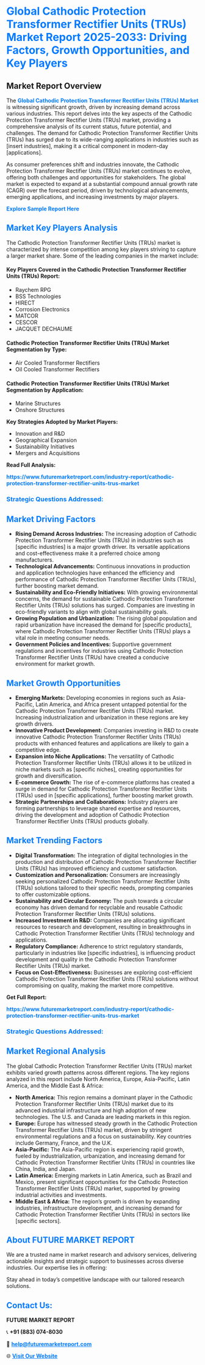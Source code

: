 <h1 style="color: #007BFF;">Global Cathodic Protection Transformer Rectifier Units (TRUs) Market Report 2025-2033: Driving Factors, Growth Opportunities, and Key Players</h1>

<section id="overview">
<h2>Market Report Overview</h2>
<p>The <a href="https://www.futuremarketreport.com/industry-report/cathodic-protection-transformer-rectifier-units-trus-market" style="color: #007BFF; text-decoration: none;"><strong>Global Cathodic Protection Transformer Rectifier Units (TRUs) Market</strong></a> is witnessing significant growth, driven by increasing demand across various industries. This report delves into the key aspects of the Cathodic Protection Transformer Rectifier Units (TRUs) market, providing a comprehensive analysis of its current status, future potential, and challenges. The demand for Cathodic Protection Transformer Rectifier Units (TRUs) has surged due to its wide-ranging applications in industries such as [insert industries], making it a critical component in modern-day [applications].</p>
<p>As consumer preferences shift and industries innovate, the Cathodic Protection Transformer Rectifier Units (TRUs) market continues to evolve, offering both challenges and opportunities for stakeholders. The global market is expected to expand at a substantial compound annual growth rate (CAGR) over the forecast period, driven by technological advancements, emerging applications, and increasing investments by major players.</p>
</section>

<section id="overview">
<p><a href="https://www.futuremarketreport.com/request-sample/reportId=62796" style="color: #007BFF; text-decoration: none;"><strong>Explore Sample Report Here</strong></a></p>
</section>

<section id="key-players">
<h2 style="color: #007BFF;">Market Key Players Analysis</h2>
<p>The Cathodic Protection Transformer Rectifier Units (TRUs) market is characterized by intense competition among key players striving to capture a larger market share. Some of the leading companies in the market include:</p>
<h4>Key Players Covered in the Cathodic Protection Transformer Rectifier Units (TRUs) Report:</h4>
<ul><li>Raychem RPG</li><li>BSS Technologies</li><li>HIRECT</li><li>Corrosion Electronics</li><li>MATCOR</li><li>CESCOR</li><li>JACQUET DECHAUME</li></ul>
<h4>Cathodic Protection Transformer Rectifier Units (TRUs) Market Segmentation by Type:</h4>
<ul><li>Air Cooled Transformer Rectifiers</li><li>Oil Cooled Transformer Rectifiers</li></ul>

<h4>Cathodic Protection Transformer Rectifier Units (TRUs) Market Segmentation by Application:</h4>
<ul><li>Marine Structures</li><li>Onshore Structures</li></ul>
<p><strong>Key Strategies Adopted by Market Players:</strong></p>
<ul>
<li>Innovation and R&D</li>
<li>Geographical Expansion</li>
<li>Sustainability Initiatives</li>
<li>Mergers and Acquisitions</li>
</ul>
</section>

<section>
<p><strong>Read Full Analysis: </strong></p><a href="https://www.futuremarketreport.com/industry-report/cathodic-protection-transformer-rectifier-units-trus-market" style="color: #007BFF; text-decoration: none;"><strong>https://www.futuremarketreport.com/industry-report/cathodic-protection-transformer-rectifier-units-trus-market</strong></a>
<h3 style="color: #007BFF;">Strategic Questions Addressed:</h3>
</section>

<section id="driving-factors">
<h2 style="color: #007BFF;">Market Driving Factors</h2>
<ul>
<li><strong>Rising Demand Across Industries:</strong> The increasing adoption of Cathodic Protection Transformer Rectifier Units (TRUs) in industries such as [specific industries] is a major growth driver. Its versatile applications and cost-effectiveness make it a preferred choice among manufacturers.</li>
<li><strong>Technological Advancements:</strong> Continuous innovations in production and application technologies have enhanced the efficiency and performance of Cathodic Protection Transformer Rectifier Units (TRUs), further boosting market demand.</li>
<li><strong>Sustainability and Eco-Friendly Initiatives:</strong> With growing environmental concerns, the demand for sustainable Cathodic Protection Transformer Rectifier Units (TRUs) solutions has surged. Companies are investing in eco-friendly variants to align with global sustainability goals.</li>
<li><strong>Growing Population and Urbanization:</strong> The rising global population and rapid urbanization have increased the demand for [specific products], where Cathodic Protection Transformer Rectifier Units (TRUs) plays a vital role in meeting consumer needs.</li>
<li><strong>Government Policies and Incentives:</strong> Supportive government regulations and incentives for industries using Cathodic Protection Transformer Rectifier Units (TRUs) have created a conducive environment for market growth.</li>
</ul>
</section>

<section id="growth-opportunities">
<h2 style="color: #007BFF;">Market Growth Opportunities</h2>
<ul>
<li><strong>Emerging Markets:</strong> Developing economies in regions such as Asia-Pacific, Latin America, and Africa present untapped potential for the Cathodic Protection Transformer Rectifier Units (TRUs) market. Increasing industrialization and urbanization in these regions are key growth drivers.</li>
<li><strong>Innovative Product Development:</strong> Companies investing in R&D to create innovative Cathodic Protection Transformer Rectifier Units (TRUs) products with enhanced features and applications are likely to gain a competitive edge.</li>
<li><strong>Expansion into Niche Applications:</strong> The versatility of Cathodic Protection Transformer Rectifier Units (TRUs) allows it to be utilized in niche markets such as [specific niches], creating opportunities for growth and diversification.</li>
<li><strong>E-commerce Growth:</strong> The rise of e-commerce platforms has created a surge in demand for Cathodic Protection Transformer Rectifier Units (TRUs) used in [specific applications], further boosting market growth.</li>
<li><strong>Strategic Partnerships and Collaborations:</strong> Industry players are forming partnerships to leverage shared expertise and resources, driving the development and adoption of Cathodic Protection Transformer Rectifier Units (TRUs) products globally.</li>
</ul>
</section>

<section id="trending-factors">
<h2 style="color: #007BFF;">Market Trending Factors</h2>
<ul>
<li><strong>Digital Transformation:</strong> The integration of digital technologies in the production and distribution of Cathodic Protection Transformer Rectifier Units (TRUs) has improved efficiency and customer satisfaction.</li>
<li><strong>Customization and Personalization:</strong> Consumers are increasingly seeking personalized Cathodic Protection Transformer Rectifier Units (TRUs) solutions tailored to their specific needs, prompting companies to offer customizable options.</li>
<li><strong>Sustainability and Circular Economy:</strong> The push towards a circular economy has driven demand for recyclable and reusable Cathodic Protection Transformer Rectifier Units (TRUs) solutions.</li>
<li><strong>Increased Investment in R&D:</strong> Companies are allocating significant resources to research and development, resulting in breakthroughs in Cathodic Protection Transformer Rectifier Units (TRUs) technology and applications.</li>
<li><strong>Regulatory Compliance:</strong> Adherence to strict regulatory standards, particularly in industries like [specific industries], is influencing product development and quality in the Cathodic Protection Transformer Rectifier Units (TRUs) market.</li>
<li><strong>Focus on Cost-Effectiveness:</strong> Businesses are exploring cost-efficient Cathodic Protection Transformer Rectifier Units (TRUs) solutions without compromising on quality, making the market more competitive.</li>
</ul>
</section>

<section>
<p><strong>Get Full Report: </strong></p><a href="https://www.futuremarketreport.com/industry-report/cathodic-protection-transformer-rectifier-units-trus-market" style="color: #007BFF; text-decoration: none;"><strong>https://www.futuremarketreport.com/industry-report/cathodic-protection-transformer-rectifier-units-trus-market</strong></a>
<h3 style="color: #007BFF;">Strategic Questions Addressed:</h3>
</section>


<section id="regional-analysis">
<h2 style="color: #007BFF;">Market Regional Analysis</h2>
<p>The global Cathodic Protection Transformer Rectifier Units (TRUs) market exhibits varied growth patterns across different regions. The key regions analyzed in this report include North America, Europe, Asia-Pacific, Latin America, and the Middle East & Africa:</p>
<ul>
<li><strong>North America:</strong> This region remains a dominant player in the Cathodic Protection Transformer Rectifier Units (TRUs) market due to its advanced industrial infrastructure and high adoption of new technologies. The U.S. and Canada are leading markets in this region.</li>
<li><strong>Europe:</strong> Europe has witnessed steady growth in the Cathodic Protection Transformer Rectifier Units (TRUs) market, driven by stringent environmental regulations and a focus on sustainability. Key countries include Germany, France, and the U.K.</li>
<li><strong>Asia-Pacific:</strong> The Asia-Pacific region is experiencing rapid growth, fueled by industrialization, urbanization, and increasing demand for Cathodic Protection Transformer Rectifier Units (TRUs) in countries like China, India, and Japan.</li>
<li><strong>Latin America:</strong> Emerging markets in Latin America, such as Brazil and Mexico, present significant opportunities for the Cathodic Protection Transformer Rectifier Units (TRUs) market, supported by growing industrial activities and investments.</li>
<li><strong>Middle East & Africa:</strong> The region’s growth is driven by expanding industries, infrastructure development, and increasing demand for Cathodic Protection Transformer Rectifier Units (TRUs) in sectors like [specific sectors].</li>
</ul>
</section>

<footer>
<h2 style="color: #007BFF;">About FUTURE MARKET REPORT</h2>
<p>We are a trusted name in market research and advisory services, delivering actionable insights and strategic support to businesses across diverse industries. Our expertise lies in offering:</p>

<p>Stay ahead in today’s competitive landscape with our tailored research solutions.</p>

<h2 style="color: #007BFF;">Contact Us:</h2>
<p><strong>FUTURE MARKET REPORT</strong></p>
<p>📞 <strong>+91 (883) 074-8030</strong></p>
<p>📧 <strong><a href="mailto:help@futuremarketreport.com" style="color: #007BFF;">help@futuremarketreport.com</a></strong></p>
<p>🌐 <strong><a href="https://www.futuremarketreport.com/" style="color: #007BFF;">Visit Our Website</a></strong></p>
</footer>